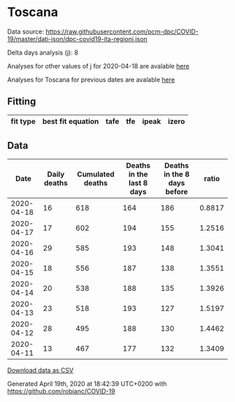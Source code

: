 # Toscana

Data source: https://raw.githubusercontent.com/pcm-dpc/COVID-19/master/dati-json/dpc-covid19-ita-regioni.json

Delta days analysis (j): 8

Analyses for other values of j for 2020-04-18 are avalable [here](../2020-04-18/README.md)

Analyses for Toscana for previous dates are avalable [here](../README.md)

## Fitting 
|fit type|best fit equation|tafe|tfe|ipeak|izero|
|-------|-----|--------|------|---|---|

## Data
|Date|Daily deaths|Cumulated deaths|Deaths in the last 8 days|Deaths in the 8 days before|ratio|
|----|----------|-----------|-------|--------------------|-----|
|2020-04-18|16|618|164|186|0.8817|
|2020-04-17|17|602|194|155|1.2516|
|2020-04-16|29|585|193|148|1.3041|
|2020-04-15|18|556|187|138|1.3551|
|2020-04-14|20|538|188|135|1.3926|
|2020-04-13|23|518|193|127|1.5197|
|2020-04-12|28|495|188|130|1.4462|
|2020-04-11|13|467|177|132|1.3409|

[Download data as CSV](COVID-19_toscana_j8_2020-04-18.csv)

Generated April 19th, 2020 at 18:42:39 UTC+0200 with https://github.com/robianc/COVID-19
